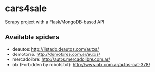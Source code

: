 # cars4sale
Scrapy project with a Flask/MongoDB-based API

## Available spiders
 - deautos: http://listado.deautos.com/autos/
 - demotores: http://demotores.com.ar/autos/
 - mercadolibre: http://autos.mercadolibre.com.ar/
 - olx (Forbidden by robots.txt): http://www.olx.com.ar/autos-cat-378/
